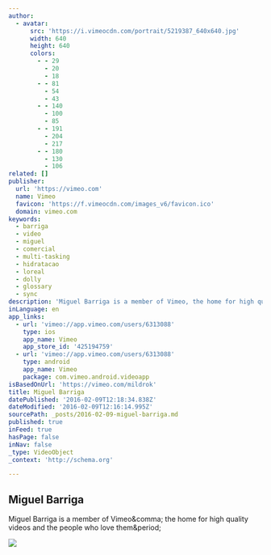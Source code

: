 ```yaml
---
author:
  - avatar:
      src: 'https://i.vimeocdn.com/portrait/5219387_640x640.jpg'
      width: 640
      height: 640
      colors:
        - - 29
          - 20
          - 18
        - - 81
          - 54
          - 43
        - - 140
          - 100
          - 85
        - - 191
          - 204
          - 217
        - - 180
          - 130
          - 106
related: []
publisher:
  url: 'https://vimeo.com'
  name: Vimeo
  favicon: 'https://f.vimeocdn.com/images_v6/favicon.ico'
  domain: vimeo.com
keywords:
  - barriga
  - video
  - miguel
  - comercial
  - multi-tasking
  - hidratacao
  - loreal
  - dolly
  - glossary
  - sync
description: 'Miguel Barriga is a member of Vimeo, the home for high quality videos and the people who love them.'
inLanguage: en
app_links:
  - url: 'vimeo://app.vimeo.com/users/6313088'
    type: ios
    app_name: Vimeo
    app_store_id: '425194759'
  - url: 'vimeo://app.vimeo.com/users/6313088'
    type: android
    app_name: Vimeo
    package: com.vimeo.android.videoapp
isBasedOnUrl: 'https://vimeo.com/mildrok'
title: Miguel Barriga
datePublished: '2016-02-09T12:18:34.838Z'
dateModified: '2016-02-09T12:16:14.995Z'
sourcePath: _posts/2016-02-09-miguel-barriga.md
published: true
inFeed: true
hasPage: false
inNav: false
_type: VideoObject
_context: 'http://schema.org'

---
```

<article style=""><h1>Miguel Barriga</h1><p>Miguel Barriga is a member of Vimeo&amp;comma; the home for high quality videos and the people who love them&amp;period;</p><img src="https://i.vimeocdn.com/portrait/5219387_640x640.jpg" /></article>